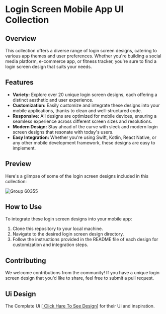 # Login Screen Mobile App UI Collection

## Overview

 This collection offers a diverse range of login screen designs, catering to various app themes and user preferences. Whether you're building a social media platform, e-commerce app, or fitness tracker, you're sure to find a login screen design that suits your needs.

## Features

- **Variety:** Explore over 20 unique login screen designs, each offering a distinct aesthetic and user experience.
- **Customization:** Easily customize and integrate these designs into your mobile applications, thanks to clean and well-structured code.
- **Responsive:** All designs are optimized for mobile devices, ensuring a seamless experience across different screen sizes and resolutions.
- **Modern Design:** Stay ahead of the curve with sleek and modern login screen designs that resonate with today's users.
- **Easy Integration:** Whether you're using Swift, Kotlin, React Native, or any other mobile development framework, these designs are easy to implement.

## Preview
Here's a glimpse of some of the login screen designs included in this collection:

![Group 60355](https://github.com/md-durjoy/Flutter-Login-Screen-UI/assets/161208708/c25e18f0-6eb9-4391-99f5-f67856ebeb95)


## How to Use

To integrate these login screen designs into your mobile app:

1. Clone this repository to your local machine.
2. Navigate to the desired login screen design directory.
3. Follow the instructions provided in the README file of each design for customization and integration steps.

## Contributing

We welcome contributions from the community! If you have a unique login screen design that you'd like to share, feel free to submit a pull request.

## Ui Design

The Complate Ui  [[ Click Hare To See Design](https://www.figma.com/file/4j92bIKXZvmNaIGx4uIVe6/18-Login-Screen-Mobile-App-UI-(Community)?type=design&node-id=2-33&mode=design&t=QI0zplwO2kuAkEB4-0)] for their Ui and inspiration.


